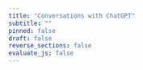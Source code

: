 ```yaml
---
title: "Conversations with ChatGPT"
subtitle: ""
pinned: false
draft: false
reverse_sections: false
evaluate_js: false
---
```

